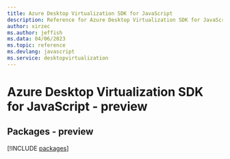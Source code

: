 ```yaml
---
title: Azure Desktop Virtualization SDK for JavaScript
description: Reference for Azure Desktop Virtualization SDK for JavaScript
author: xirzec
ms.author: jeffish
ms.data: 04/06/2023
ms.topic: reference
ms.devlang: javascript
ms.service: desktopvirtualization
---
```

# Azure Desktop Virtualization SDK for JavaScript - preview
## Packages - preview
[!INCLUDE [packages](desktop-virtualization-index.md)]